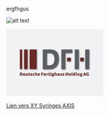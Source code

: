 ergfhgus

![alt text](https://www.google.com/images/branding/googlelogo/1x/googlelogo_color_272x92dp.png)

![alt text](https://raw.githubusercontent.com/MakerLabCRI/FrugalMicroscope/master/StudentStories/Projet%20Micro%20Magique/images/dfh.jpg)

[Lien vers XY Syringes AXIS](https://github.com/MakerLabCRI/FrugalMicroscope/tree/master/Functionalities/XY/2018-SyringesXYAxis)

